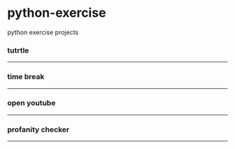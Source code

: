 # python-exercise
python exercise projects

### tutrtle 
- - -



### time break
- - -



### open youtube
- - -


### profanity checker
- - -
